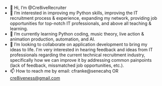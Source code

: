 - 👋 Hi, I’m @Cre8iveRecruiter
- 👀 I’m interested in improving my Python skills, improving the IT recruitment process & experience, expanding my network, providing job opportunities for top-notch IT professionals, and above all teaching & learning.
- 🌱 I’m currently learning Python coding, music theory, live action & animation production, automation, and AI.
- 💞️ I’m looking to collaborate on application development to bring my ideas to life. I'm very interested in hearing feedback and ideas from IT professionals regarding the current technical recruitment industry, specifically how we can improve it by addressing common painpoints (lack of feedback, missmatched job opportunities, etc.).
- 📫 How to reach me by email: cfranke@senecahq OR cre8iveness@gmail.com

<!---
Cre8iveRecruiter/Cre8iveRecruiter is a ✨ special ✨ repository because its `README.md` (this file) appears on your GitHub profile.
You can click the Preview link to take a look at your changes.
--->
